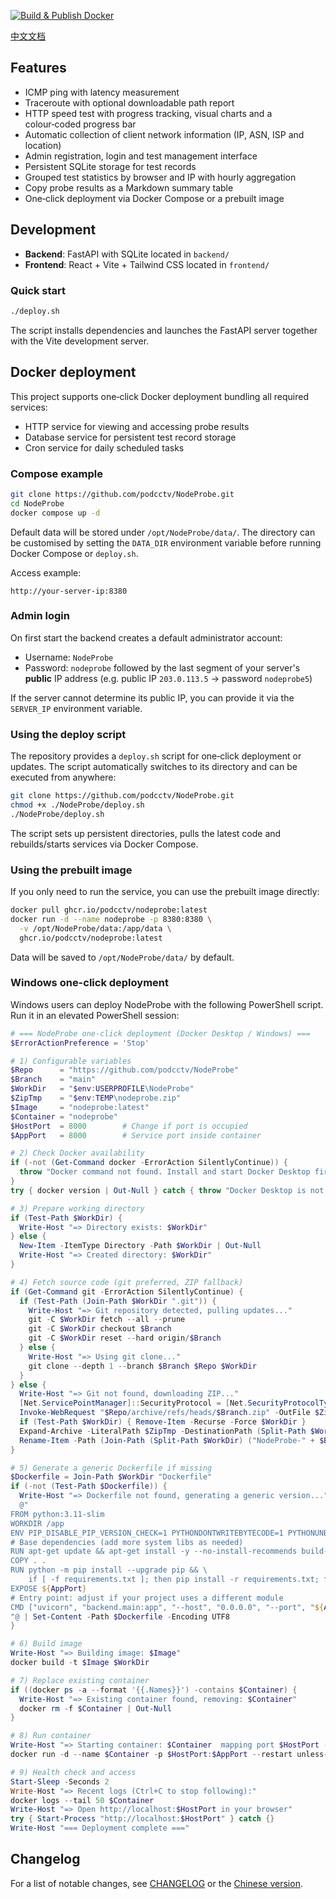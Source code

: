 [![Build & Publish Docker](https://github.com/podcctv/NodeProbe/actions/workflows/docker-build.yml/badge.svg)](https://github.com/podcctv/NodeProbe/actions/workflows/docker-build.yml)



[中文文档](README.zh.md)

## Features

- ICMP ping with latency measurement
- Traceroute with optional downloadable path report
- HTTP speed test with progress tracking, visual charts and a colour‑coded progress bar
- Automatic collection of client network information (IP, ASN, ISP and location)
- Admin registration, login and test management interface
- Persistent SQLite storage for test records
- Grouped test statistics by browser and IP with hourly aggregation
- Copy probe results as a Markdown summary table
- One‑click deployment via Docker Compose or a prebuilt image

## Development

- **Backend**: FastAPI with SQLite located in `backend/`
- **Frontend**: React + Vite + Tailwind CSS located in `frontend/`

### Quick start

```bash
./deploy.sh
```

The script installs dependencies and launches the FastAPI server together with the Vite development server.

## Docker deployment

This project supports one‑click Docker deployment bundling all required services:

- HTTP service for viewing and accessing probe results
- Database service for persistent test record storage
- Cron service for daily scheduled tasks

### Compose example

```bash
git clone https://github.com/podcctv/NodeProbe.git
cd NodeProbe
docker compose up -d
```

Default data will be stored under `/opt/NodeProbe/data/`.
The directory can be customised by setting the `DATA_DIR` environment variable
before running Docker Compose or `deploy.sh`.

Access example:

```
http://your-server-ip:8380
```

### Admin login

On first start the backend creates a default administrator account:

- Username: `NodeProbe`
- Password: `nodeprobe` followed by the last segment of your server's **public** IP address
  (e.g. public IP `203.0.113.5` -> password `nodeprobe5`)

If the server cannot determine its public IP, you can provide it via the `SERVER_IP`
environment variable.

### Using the deploy script

The repository provides a `deploy.sh` script for one‑click deployment or updates. The script automatically switches to its directory and can be executed from anywhere:

```bash
git clone https://github.com/podcctv/NodeProbe.git
chmod +x ./NodeProbe/deploy.sh
./NodeProbe/deploy.sh
```

The script sets up persistent directories, pulls the latest code and rebuilds/starts services via Docker Compose.

### Using the prebuilt image

If you only need to run the service, you can use the prebuilt image directly:

```bash
docker pull ghcr.io/podcctv/nodeprobe:latest
docker run -d --name nodeprobe -p 8380:8380 \
  -v /opt/NodeProbe/data:/app/data \
  ghcr.io/podcctv/nodeprobe:latest
```

Data will be saved to `/opt/NodeProbe/data/` by default.

### Windows one-click deployment

Windows users can deploy NodeProbe with the following PowerShell script. Run it in an elevated PowerShell session:

```powershell
# === NodeProbe one-click deployment (Docker Desktop / Windows) ===
$ErrorActionPreference = 'Stop'

# 1) Configurable variables
$Repo      = "https://github.com/podcctv/NodeProbe"
$Branch    = "main"
$WorkDir   = "$env:USERPROFILE\NodeProbe"
$ZipTmp    = "$env:TEMP\nodeprobe.zip"
$Image     = "nodeprobe:latest"
$Container = "nodeprobe"
$HostPort  = 8000        # Change if port is occupied
$AppPort   = 8000        # Service port inside container

# 2) Check Docker availability
if (-not (Get-Command docker -ErrorAction SilentlyContinue)) {
  throw "Docker command not found. Install and start Docker Desktop first."
}
try { docker version | Out-Null } catch { throw "Docker Desktop is not running or has no permission to access the Docker engine." }

# 3) Prepare working directory
if (Test-Path $WorkDir) {
  Write-Host "=> Directory exists: $WorkDir"
} else {
  New-Item -ItemType Directory -Path $WorkDir | Out-Null
  Write-Host "=> Created directory: $WorkDir"
}

# 4) Fetch source code (git preferred, ZIP fallback)
if (Get-Command git -ErrorAction SilentlyContinue) {
  if (Test-Path (Join-Path $WorkDir ".git")) {
    Write-Host "=> Git repository detected, pulling updates..."
    git -C $WorkDir fetch --all --prune
    git -C $WorkDir checkout $Branch
    git -C $WorkDir reset --hard origin/$Branch
  } else {
    Write-Host "=> Using git clone..."
    git clone --depth 1 --branch $Branch $Repo $WorkDir
  }
} else {
  Write-Host "=> Git not found, downloading ZIP..."
  [Net.ServicePointManager]::SecurityProtocol = [Net.SecurityProtocolType]::Tls12
  Invoke-WebRequest "$Repo/archive/refs/heads/$Branch.zip" -OutFile $ZipTmp
  if (Test-Path $WorkDir) { Remove-Item -Recurse -Force $WorkDir }
  Expand-Archive -LiteralPath $ZipTmp -DestinationPath (Split-Path $WorkDir) -Force
  Rename-Item -Path (Join-Path (Split-Path $WorkDir) ("NodeProbe-" + $Branch)) -NewName (Split-Path $WorkDir -Leaf)
}

# 5) Generate a generic Dockerfile if missing
$Dockerfile = Join-Path $WorkDir "Dockerfile"
if (-not (Test-Path $Dockerfile)) {
  Write-Host "=> Dockerfile not found, generating a generic version..."
  @"
FROM python:3.11-slim
WORKDIR /app
ENV PIP_DISABLE_PIP_VERSION_CHECK=1 PYTHONDONTWRITEBYTECODE=1 PYTHONUNBUFFERED=1
# Base dependencies (add more system libs as needed)
RUN apt-get update && apt-get install -y --no-install-recommends build-essential && rm -rf /var/lib/apt/lists/*
COPY . .
RUN python -m pip install --upgrade pip && \
    if [ -f requirements.txt ]; then pip install -r requirements.txt; fi
EXPOSE ${AppPort}
# Entry point: adjust if your project uses a different module
CMD ["uvicorn", "backend.main:app", "--host", "0.0.0.0", "--port", "${AppPort}"]
"@ | Set-Content -Path $Dockerfile -Encoding UTF8
}

# 6) Build image
Write-Host "=> Building image: $Image"
docker build -t $Image $WorkDir

# 7) Replace existing container
if ((docker ps -a --format '{{.Names}}') -contains $Container) {
  Write-Host "=> Existing container found, removing: $Container"
  docker rm -f $Container | Out-Null
}

# 8) Run container
Write-Host "=> Starting container: $Container  mapping port $HostPort -> $AppPort"
docker run -d --name $Container -p $HostPort:$AppPort --restart unless-stopped $Image | Out-Null

# 9) Health check and access
Start-Sleep -Seconds 2
Write-Host "=> Recent logs (Ctrl+C to stop following):"
docker logs --tail 50 $Container
Write-Host "=> Open http://localhost:$HostPort in your browser"
try { Start-Process "http://localhost:$HostPort" } catch {}
Write-Host "=== Deployment complete ==="
```

## Changelog

For a list of notable changes, see [CHANGELOG](CHANGELOG.md) or the [Chinese version](CHANGELOG.zh.md).

